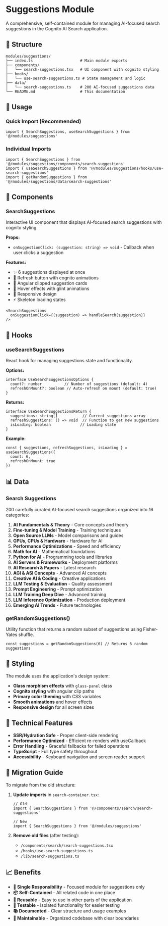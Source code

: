 # Suggestions Module

A comprehensive, self-contained module for managing AI-focused search suggestions in the Cognito AI Search application.

## 📁 Structure

```
modules/suggestions/
├── index.ts                     # Main module exports
├── components/
│   └── search-suggestions.tsx   # UI component with cognito styling
├── hooks/
│   └── use-search-suggestions.ts # State management and logic
├── data/
│   └── search-suggestions.ts    # 200 AI-focused suggestions data
└── README.md                    # This documentation
```

## 🚀 Usage

### Quick Import (Recommended)
```tsx
import { SearchSuggestions, useSearchSuggestions } from '@/modules/suggestions'
```

### Individual Imports
```tsx
import { SearchSuggestions } from '@/modules/suggestions/components/search-suggestions'
import { useSearchSuggestions } from '@/modules/suggestions/hooks/use-search-suggestions'
import { getRandomSuggestions } from '@/modules/suggestions/data/search-suggestions'
```

## 🎯 Components

### SearchSuggestions
Interactive UI component that displays AI-focused search suggestions with cognito styling.

**Props:**
- `onSuggestionClick: (suggestion: string) => void` - Callback when user clicks a suggestion

**Features:**
- ✨ 6 suggestions displayed at once
- 🔄 Refresh button with cognito animations
- 💎 Angular clipped suggestion cards
- 🌟 Hover effects with glint animations
- 📱 Responsive design
- ⚡ Skeleton loading states

```tsx
<SearchSuggestions 
  onSuggestionClick={(suggestion) => handleSearch(suggestion)} 
/>
```

## 🎣 Hooks

### useSearchSuggestions
React hook for managing suggestions state and functionality.

**Options:**
```tsx
interface UseSearchSuggestionsOptions {
  count?: number          // Number of suggestions (default: 4)
  refreshOnMount?: boolean // Auto-refresh on mount (default: true)
}
```

**Returns:**
```tsx
interface UseSearchSuggestionsReturn {
  suggestions: string[]           // Current suggestions array
  refreshSuggestions: () => void  // Function to get new suggestions
  isLoading: boolean             // Loading state
}
```

**Example:**
```tsx
const { suggestions, refreshSuggestions, isLoading } = useSearchSuggestions({
  count: 6,
  refreshOnMount: true
})
```

## 📊 Data

### Search Suggestions
200 carefully curated AI-focused search suggestions organized into 16 categories:

1. **AI Fundamentals & Theory** - Core concepts and theory
2. **Fine-tuning & Model Training** - Training techniques
3. **Open Source LLMs** - Model comparisons and guides
4. **GPUs, CPUs & Hardware** - Hardware for AI
5. **Performance Optimizations** - Speed and efficiency
6. **Math for AI** - Mathematical foundations
7. **Python for AI** - Programming tools and libraries
8. **AI Servers & Frameworks** - Deployment platforms
9. **AI Research & Papers** - Latest research
10. **AGI & ASI Concepts** - Advanced AI concepts
11. **Creative AI & Coding** - Creative applications
12. **LLM Testing & Evaluation** - Quality assessment
13. **Prompt Engineering** - Prompt optimization
14. **LLM Training Deep Dive** - Advanced training
15. **LLM Inference Optimization** - Production deployment
16. **Emerging AI Trends** - Future technologies

### getRandomSuggestions()
Utility function that returns a random subset of suggestions using Fisher-Yates shuffle.

```tsx
const suggestions = getRandomSuggestions(6) // Returns 6 random suggestions
```

## 🎨 Styling

The module uses the application's design system:
- **Glass morphism effects** with `glass-panel` class
- **Cognito styling** with angular clip paths
- **Primary color theming** with CSS variables
- **Smooth animations** and hover effects
- **Responsive design** for all screen sizes

## 🔧 Technical Features

- **SSR/Hydration Safe** - Proper client-side rendering
- **Performance Optimized** - Efficient re-renders with useCallback
- **Error Handling** - Graceful fallbacks for failed operations
- **TypeScript** - Full type safety throughout
- **Accessibility** - Keyboard navigation and screen reader support

## 🚀 Migration Guide

To migrate from the old structure:

1. **Update imports** in `search-container.tsx`:
   ```tsx
   // Old
   import { SearchSuggestions } from '@/components/search/search-suggestions'
   
   // New
   import { SearchSuggestions } from '@/modules/suggestions'
   ```

2. **Remove old files** (after testing):
   - `/components/search/search-suggestions.tsx`
   - `/hooks/use-search-suggestions.ts`
   - `/lib/search-suggestions.ts`

## 📈 Benefits

- **🎯 Single Responsibility** - Focused module for suggestions only
- **📦 Self-Contained** - All related code in one place
- **🔄 Reusable** - Easy to use in other parts of the application
- **🧪 Testable** - Isolated functionality for easier testing
- **📚 Documented** - Clear structure and usage examples
- **🚀 Maintainable** - Organized codebase with clear boundaries
